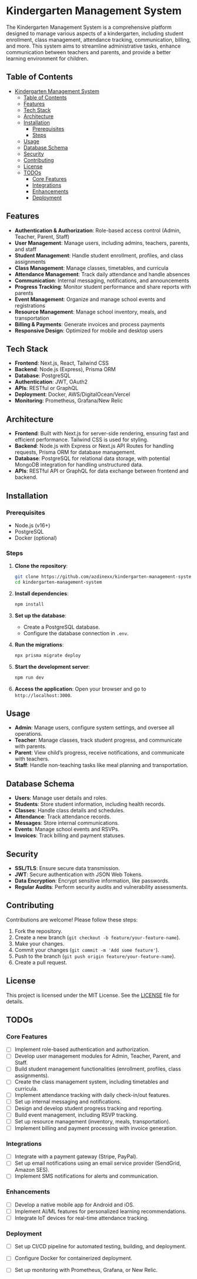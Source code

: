 # Kindergarten Management System

The Kindergarten Management System is a comprehensive platform designed to manage various aspects of a kindergarten, including student enrollment, class management, attendance tracking, communication, billing, and more. This system aims to streamline administrative tasks, enhance communication between teachers and parents, and provide a better learning environment for children.

## Table of Contents

- [Kindergarten Management System](#kindergarten-management-system)
  - [Table of Contents](#table-of-contents)
  - [Features](#features)
  - [Tech Stack](#tech-stack)
  - [Architecture](#architecture)
  - [Installation](#installation)
    - [Prerequisites](#prerequisites)
    - [Steps](#steps)
  - [Usage](#usage)
  - [Database Schema](#database-schema)
  - [Security](#security)
  - [Contributing](#contributing)
  - [License](#license)
  - [TODOs](#todos)
    - [Core Features](#core-features)
    - [Integrations](#integrations)
    - [Enhancements](#enhancements)
    - [Deployment](#deployment)

## Features

- **Authentication & Authorization**: Role-based access control (Admin, Teacher, Parent, Staff)
- **User Management**: Manage users, including admins, teachers, parents, and staff
- **Student Management**: Handle student enrollment, profiles, and class assignments
- **Class Management**: Manage classes, timetables, and curricula
- **Attendance Management**: Track daily attendance and handle absences
- **Communication**: Internal messaging, notifications, and announcements
- **Progress Tracking**: Monitor student performance and share reports with parents
- **Event Management**: Organize and manage school events and registrations
- **Resource Management**: Manage school inventory, meals, and transportation
- **Billing & Payments**: Generate invoices and process payments
- **Responsive Design**: Optimized for mobile and desktop users

## Tech Stack

- **Frontend**: Next.js, React, Tailwind CSS
- **Backend**: Node.js (Express), Prisma ORM
- **Database**: PostgreSQL
- **Authentication**: JWT, OAuth2
- **APIs**: RESTful or GraphQL
- **Deployment**: Docker, AWS/DigitalOcean/Vercel
- **Monitoring**: Prometheus, Grafana/New Relic

## Architecture

- **Frontend**: Built with Next.js for server-side rendering, ensuring fast and efficient performance. Tailwind CSS is used for styling.
- **Backend**: Node.js with Express or Next.js API Routes for handling requests, Prisma ORM for database management.
- **Database**: PostgreSQL for relational data storage, with potential MongoDB integration for handling unstructured data.
- **APIs**: RESTful API or GraphQL for data exchange between frontend and backend.

## Installation

### Prerequisites

- Node.js (v16+)
- PostgreSQL
- Docker (optional)

### Steps

1. **Clone the repository**:
    ```bash
    git clone https://github.com/azdinexx/kindergarten-management-system.git
    cd kindergarten-management-system
    ```

2. **Install dependencies**:
    ```bash
    npm install
    ```

3. **Set up the database**:
    - Create a PostgreSQL database.
    - Configure the database connection in `.env`.

4. **Run the migrations**:
    ```bash
    npx prisma migrate deploy
    ```

5. **Start the development server**:
    ```bash
    npm run dev
    ```

6. **Access the application**:
    Open your browser and go to `http://localhost:3000`.

## Usage

- **Admin**: Manage users, configure system settings, and oversee all operations.
- **Teacher**: Manage classes, track student progress, and communicate with parents.
- **Parent**: View child’s progress, receive notifications, and communicate with teachers.
- **Staff**: Handle non-teaching tasks like meal planning and transportation.

## Database Schema

- **Users**: Manage user details and roles.
- **Students**: Store student information, including health records.
- **Classes**: Handle class details and schedules.
- **Attendance**: Track attendance records.
- **Messages**: Store internal communications.
- **Events**: Manage school events and RSVPs.
- **Invoices**: Track billing and payment statuses.

## Security

- **SSL/TLS**: Ensure secure data transmission.
- **JWT**: Secure authentication with JSON Web Tokens.
- **Data Encryption**: Encrypt sensitive information, like passwords.
- **Regular Audits**: Perform security audits and vulnerability assessments.

## Contributing

Contributions are welcome! Please follow these steps:

1. Fork the repository.
2. Create a new branch (`git checkout -b feature/your-feature-name`).
3. Make your changes.
4. Commit your changes (`git commit -m 'Add some feature'`).
5. Push to the branch (`git push origin feature/your-feature-name`).
6. Create a pull request.

## License

This project is licensed under the MIT License. See the [LICENSE](LICENSE) file for details.

## TODOs

### Core Features
- [ ] Implement role-based authentication and authorization.
- [ ] Develop user management modules for Admin, Teacher, Parent, and Staff.
- [ ] Build student management functionalities (enrollment, profiles, class assignments).
- [ ] Create the class management system, including timetables and curricula.
- [ ] Implement attendance tracking with daily check-in/out features.
- [ ] Set up internal messaging and notifications.
- [ ] Design and develop student progress tracking and reporting.
- [ ] Build event management, including RSVP tracking.
- [ ] Set up resource management (inventory, meals, transportation).
- [ ] Implement billing and payment processing with invoice generation.

### Integrations
- [ ] Integrate with a payment gateway (Stripe, PayPal).
- [ ] Set up email notifications using an email service provider (SendGrid, Amazon SES).
- [ ] Implement SMS notifications for alerts and communication.

### Enhancements
- [ ] Develop a native mobile app for Android and iOS.
- [ ] Implement AI/ML features for personalized learning recommendations.
- [ ] Integrate IoT devices for real-time attendance tracking.

### Deployment
- [ ] Set up CI/CD pipeline for automated testing, building, and deployment.
- [ ] Configure Docker for containerized deployment.
- [ ] Set up monitoring with Prometheus, Grafana, or New Relic.

